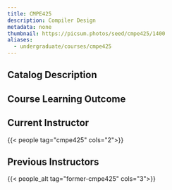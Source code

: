 ```yaml
---
title: CMPE425
description: Compiler Design
metadata: none
thumbnail: https://picsum.photos/seed/cmpe425/1400
aliases:
  - undergraduate/courses/cmpe425
---
```


## Catalog Description

## Course Learning Outcome

## Current Instructor

{{< people tag="cmpe425" cols="2">}}

## Previous Instructors

{{< people_alt tag="former-cmpe425" cols="3">}}
